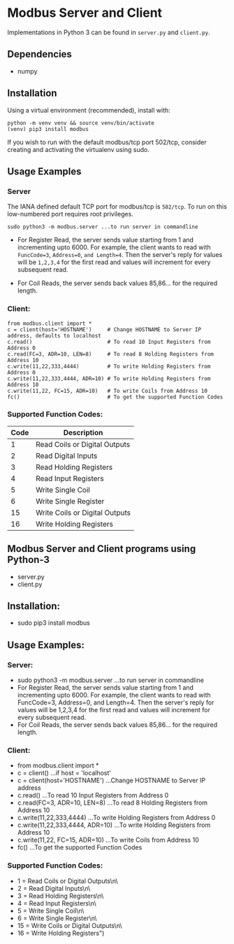 # Modbus Server and Client

Implementations in Python 3 can be found in
`server.py`
and `client.py`.

## Dependencies

* numpy

## Installation

Using a virtual environment (recommended), install with:

```
python -m venv venv && source venv/bin/activate
(venv) pip3 install modbus
```

If you wish to run with the default modbus/tcp port 502/tcp,
consider creating and activating the virtualenv using sudo.

## Usage Examples

### Server

The IANA defined default TCP port for modbus/tcp is `502/tcp`.
To run on this low-numbered port requires root privileges.

```
sudo python3 -m modbus.server ...to run server in commandline
```

* For Register Read,
  the server sends value starting from 1 and incrementing upto 6000.
  For example,
  the client wants to read with
  `FuncCode=3`,
  `Address=0`,
  `and Length=4`.
  Then the server's reply for values will be
  `1,2,3,4`
  for the first read
  and values will increment
  for every subsequent read.

* For Coil Reads, the server sends back values 85,86... for the required length.

### Client:

```
from modbus.client import *
c = client(host='HOSTNAME')     # Change HOSTNAME to Server IP address, defaults to localhost
c.read()                        # To read 10 Input Registers from Address 0
c.read(FC=3, ADR=10, LEN=8)     # To read 8 Holding Registers from Address 10
c.write(11,22,333,4444)         # To write Holding Registers from Address 0
c.write(11,22,333,4444, ADR=10) # To write Holding Registers from Address 10
c.write(11,22, FC=15, ADR=10)   # To write Coils from Address 10
fc()                            # To get the supported Function Codes
```

### Supported Function Codes:

| Code | Description                    |
|----- | ------------------------------ |
| 1    | Read Coils or Digital Outputs  |
| 2    | Read Digital Inputs            |
| 3    | Read Holding Registers         |
| 4    | Read Input Registers           |
| 5    | Write Single Coil              |
| 6    | Write Single Register          |
| 15   | Write Coils or Digital Outputs |
| 16   | Write Holding Registers        |

## Modbus Server and Client programs using Python-3
* server.py
* client.py

## Installation:
* sudo pip3 install modbus

## Usage Examples:

### Server:
* sudo python3 -m modbus.server ...to run server in commandline
* For Register Read, the server sends value starting from 1 and incrementing upto 6000. For example, the client wants to read with FuncCode=3, Address=0, and Length=4. Then the server's reply for values will be 1,2,3,4 for the first read and values will increment for every subsequent read.
* For Coil Reads, the server sends back values 85,86... for the required length.

### Client:
* from modbus.client import *
* c = client() ...if host = 'localhost'
* c = client(host='HOSTNAME') ...Change HOSTNAME to Server IP address
* c.read() ...To read 10 Input Registers from Address 0
* c.read(FC=3, ADR=10, LEN=8) ...To read 8 Holding Registers from Address 10
* c.write(11,22,333,4444) ...To write Holding Registers from Address 0
* c.write(11,22,333,4444, ADR=10) ...To write Holding Registers from Address 10
* c.write(11,22, FC=15, ADR=10) ...To write Coils from Address 10
* fc() ...To get the supported Function Codes

### Supported Function Codes:
* 1 = Read Coils or Digital Outputs\n\
* 2 = Read Digital Inputs\n\
* 3 = Read Holding Registers\n\
* 4 = Read Input Registers\n\
* 5 = Write Single Coil\n\
* 6 = Write Single Register\n\
* 15 = Write Coils or Digital Outputs\n\
* 16 = Write Holding Registers")
